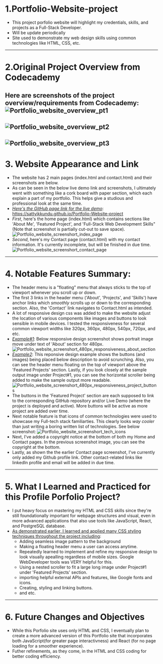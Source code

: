 # 1.Portfolio-Website-project
- This project porfolio website will highlight my credentials, skills, and projects as a Full-Stack Developer. 
- Will be update periodically
- Site used to demonstrate my web design skills using common technologies like HTML, CSS, etc.
---
# 2.Original Project Overview from Codecademy
Here are screenshots of the project overview/requirements from Codecademy:
![Portfolio_website_overview_pt1](https://github.com/user-attachments/assets/16a41731-b3d4-4db0-ad3b-1a6ab00a3b73)
---
![Portfolio_website_overview_pt2](https://github.com/user-attachments/assets/ec148a51-b431-4a23-8c5e-b70a77b52c11)
---
![Portfolio_website_overview_pt3](https://github.com/user-attachments/assets/ff418796-ba43-49e9-8039-9729c2398598)
---
# 3. Website Appearance and Link
- The website has 2 main pages (index.html and contact.html) and their screenshots are below.
- As can be seen in the below live demo link and screenshots, I ultimately went with something like a cork board with paper section, which each explain a part of my portfolio. This helps give a studious and professional look at the same time. 
- <ins>_Here's the GitHub page link for the live demo_</ins>: https://sattyikkundu.github.io/Portfolio-Website-project
- _First_, here's the home page (index.html) which contains sections like 'About Me', 'Featured Project', and 'Full-Stack Web Development Skills" (Note that screenshot is partially cut-out to save space).
 ![Portfolio_website_screenshort_index_page](https://github.com/user-attachments/assets/71d76b20-c053-41bf-b654-004fad43162e)
- _Second_, here's my Contact page (contact.html) with my contact information. It's currently incomplete, but will be finished in due time.
![Portfolio_website_screenshort_contact_page](https://github.com/user-attachments/assets/7f74c8c1-2f3c-4a44-a138-97495bae59a4)
---
# 4. Notable Features Summary:
- The header menu is a "floating" menu that always sticks to the top of viewport whenever you scroll up or down.
- The first 3 links in the header menu ('About', 'Projects', and 'Skills') have anchor links which *smoothly* scrolls up or down to the corresponding section. Also, the 'Contact' link navigates to Contact.html as intended. 
- A lot of responsive design css was added to make the website adjust the location of various components like images and buttons to look sensible in mobile devices. I tested the responsiveness for several common viewport widths like 320px, 360px, 480px, 540px, 720px, and etc.
- <ins>_Example#1_</ins>: Below responsive design screenshot shows portrait image move under text of 'About' section for 480px.
![Portfolio_website_screenshort_480px_responsiveness_about_section](https://github.com/user-attachments/assets/5f5fdc73-e196-4441-a350-74df7906eaee)
- <ins>_Example2_</ins>: This reponsive design example shows the buttons (and images) being placed below description to avoid scrunching. Also, you can see the header menu floating on the top of viewport above the 'Featured Projects' section. Lastly, if you look closely at the sample output image under Project#1, you can see the horizontal scroller being added to make the sample output more readable. 
![Portfolio_website_screenshort_480px_responsiveness_project_buttons](https://github.com/user-attachments/assets/19d3815c-144a-4eca-a17e-e53ccb301544)
- The buttons in the 'Featured Project' section are each supposed to link to the corresponding GitHub repository and/or Live Demo (where the project is deployed and active). More buttons will be active as more project are added over time.
- Next notable feature is that icons of common technologies were used to showcase my Full-tech stack familiarties. This clearly looks *_way cooler_* than just writing a boring written list of technologies. See below screenshot:
 ![Portfolio_website_screenshort_tech_icons](https://github.com/user-attachments/assets/7932740e-9e74-4bed-8ffd-8989fdff33c8)
- Next, I've added a copyright notice at the bottom of both my Home and Contact pages. In the previous screenshot image, you can see the copyright at the bottom.
- Lastly, as shown the the earlier Contact page screenshot, I've currently only added my Github profile link. Other contact-related links like linkedIn profile and email will be added in due time.
---
# 5. What I Learned and Practiced for this Profile Porfolio Project?
- I put heavy focus on mastering my HTML and CSS skills since they're still foundationally important for webpage structures and visual, even in more advanced applications that also use tools like JavaScript, React, and PostgreSQL database.
- <ins>As demonstrated earlier, I learned and applied many CSS styling techniques throughout the project including</ins>:
  - Adding seamless image pattern to the background
  - Making a floating header menu a user can access anytime.
  - Repeatedly learned to implement and refine my responsive design to look visually apealling regardless of mobile sizes. Google WebDeveloper tools was VERY helpful for this. 
  - Using a nested scroller to fit a large long image under Project#1 under 'Featured Projects' section. 
  - importing helpful external APIs and features, like Google fonts and icons.
  - Creating, styling and linking buttons.
  - and etc.
---
# 6. Future Changes and Objectives
- While this Porfolio site uses only HTML and CSS, I eventually plan to create a more advanced version of this Portfolio site that incorporates both JavaScript(for greater page interactivness) and React (for no page loading for a smoother experience).
- Futher refinements, as they come, in the HTML and CSS coding for better coding efficiency.
